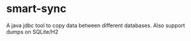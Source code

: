 # smart-sync
A java jdbc tool to copy data between different databases. Also support dumps on SQLite/H2
